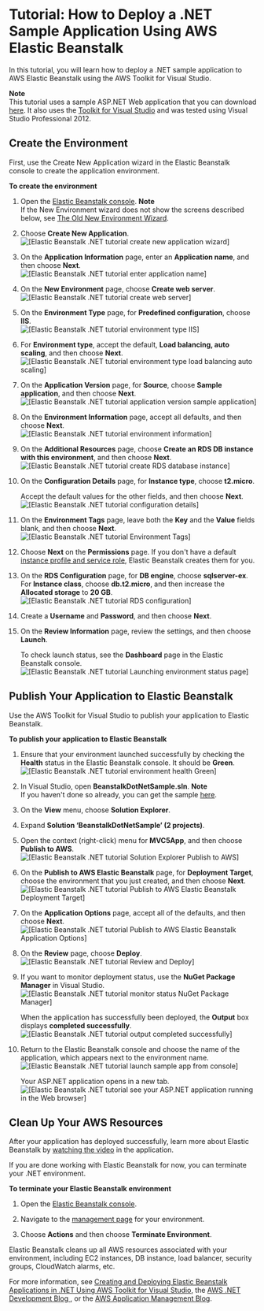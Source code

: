 # Tutorial: How to Deploy a \.NET Sample Application Using AWS Elastic Beanstalk<a name="create_deploy_NET.quickstart"></a>

In this tutorial, you will learn how to deploy a \.NET sample application to AWS Elastic Beanstalk using the AWS Toolkit for Visual Studio\.

**Note**  
This tutorial uses a sample ASP\.NET Web application that you can download [here](samples/dotnet-aspmvc5-v1.zip)\. It also uses the [Toolkit for Visual Studio](https://aws.amazon.com/visualstudio/) and was tested using Visual Studio Professional 2012\.

## Create the Environment<a name="aws-elastic-beanstalk-tutorial-step-1-create-environment"></a>

First, use the Create New Application wizard in the Elastic Beanstalk console to create the application environment\.

**To create the environment**

1. Open the [Elastic Beanstalk console](https://console.aws.amazon.com/elasticbeanstalk)\.
**Note**  
If the New Environment wizard does not show the screens described below, see [The Old New Environment Wizard](environments-create-wizard-old.md)\.

1. Choose **Create New Application**\.  
![\[Elastic Beanstalk .NET tutorial create new application wizard\]](http://docs.aws.amazon.com/elasticbeanstalk/latest/dg/images/dot-net-tutorial-create-new-application.png)

1. On the **Application Information** page, enter an **Application name**, and then choose **Next**\.  
![\[Elastic Beanstalk .NET tutorial enter application name\]](http://docs.aws.amazon.com/elasticbeanstalk/latest/dg/images/dot-net-tutorial-enter-application-name.png)

1. On the **New Environment** page, choose **Create web server**\.  
![\[Elastic Beanstalk .NET tutorial create web server\]](http://docs.aws.amazon.com/elasticbeanstalk/latest/dg/images/dot-net-tutorial-create-web-server.png)

1. On the **Environment Type** page, for **Predefined configuration**, choose **IIS**\.  
![\[Elastic Beanstalk .NET tutorial environment type IIS\]](http://docs.aws.amazon.com/elasticbeanstalk/latest/dg/images/dot-net-tutorial-environment-type-iis.png)

1. For **Environment type**, accept the default, **Load balancing, auto scaling**, and then choose **Next**\.  
![\[Elastic Beanstalk .NET tutorial environment type load balancing auto scaling\]](http://docs.aws.amazon.com/elasticbeanstalk/latest/dg/images/dot-net-tutorial-environment-type-load-balancing-auto-scaling.png)

1. On the **Application Version** page, for **Source**, choose **Sample application**, and then choose **Next**\.  
![\[Elastic Beanstalk .NET tutorial application version sample application\]](http://docs.aws.amazon.com/elasticbeanstalk/latest/dg/images/dot-net-tutorial-application-version.png)

1. On the **Environment Information** page, accept all defaults, and then choose **Next**\.  
![\[Elastic Beanstalk .NET tutorial environment information\]](http://docs.aws.amazon.com/elasticbeanstalk/latest/dg/images/dot-net-tutorial-environment-information.png)

1. On the **Additional Resources** page, choose **Create an RDS DB instance with this environment**, and then choose **Next**\.  
![\[Elastic Beanstalk .NET tutorial create RDS database instance\]](http://docs.aws.amazon.com/elasticbeanstalk/latest/dg/images/dot-net-tutorial-create-rds-db-instance.png)

1. On the **Configuration Details** page, for **Instance type**, choose **t2\.micro**\.

   Accept the default values for the other fields, and then choose **Next**\.  
![\[Elastic Beanstalk .NET tutorial configuration details\]](http://docs.aws.amazon.com/elasticbeanstalk/latest/dg/images/dot-net-tutorial-configuration-details.png)

1. On the **Environment Tags** page, leave both the **Key** and the **Value** fields blank, and then choose **Next**\.  
![\[Elastic Beanstalk .NET tutorial Environment Tags\]](http://docs.aws.amazon.com/elasticbeanstalk/latest/dg/images/dot-net-tutorial-environment-tags.png)

1. Choose **Next** on the **Permissions** page\. If you don't have a default [instance profile and service role](concepts-roles.md), Elastic Beanstalk creates them for you\.

1. On the **RDS Configuration** page, for **DB engine**, choose **sqlserver\-ex**\. For **Instance class**, choose **db\.t2\.micro**, and then increase the **Allocated storage** to **20 GB**\.  
![\[Elastic Beanstalk .NET tutorial RDS configuration\]](http://docs.aws.amazon.com/elasticbeanstalk/latest/dg/images/dot-net-tutorial-rds-configuration.png)

1. Create a **Username** and **Password**, and then choose **Next**\.

1. On the **Review Information** page, review the settings, and then choose **Launch**\.

   To check launch status, see the **Dashboard** page in the Elastic Beanstalk console\.  
![\[Elastic Beanstalk .NET tutorial Launching environment status page\]](http://docs.aws.amazon.com/elasticbeanstalk/latest/dg/images/dot-net-tutorial-launching-environment.png)

## Publish Your Application to Elastic Beanstalk<a name="aws-elastic-beanstalk-tutorial-step-2-publish-application"></a>

Use the AWS Toolkit for Visual Studio to publish your application to Elastic Beanstalk\.

**To publish your application to Elastic Beanstalk**

1. Ensure that your environment launched successfully by checking the **Health** status in the Elastic Beanstalk console\. It should be **Green**\.  
![\[Elastic Beanstalk .NET tutorial environment health Green\]](http://docs.aws.amazon.com/elasticbeanstalk/latest/dg/images/dot-net-tutorial-environment-health-green.png)

1. In Visual Studio, open **BeanstalkDotNetSample\.sln**\.
**Note**  
If you haven't done so already, you can get the sample [here](samples/dotnet-aspmvc5-v1.zip)\.

1. On the **View** menu, choose **Solution Explorer**\.

1. Expand **Solution ‘BeanstalkDotNetSample’ \(2 projects\)**\.

1. Open the context \(right\-click\) menu for **MVC5App**, and then choose **Publish to AWS**\.  
![\[Elastic Beanstalk .NET tutorial Solution Explorer Publish to AWS\]](http://docs.aws.amazon.com/elasticbeanstalk/latest/dg/images/dot-net-tutorial-visual-studio-solution-explorer.png)

1. On the **Publish to AWS Elastic Beanstalk** page, for **Deployment Target**, choose the environment that you just created, and then choose **Next**\.  
![\[Elastic Beanstalk .NET tutorial Publish to AWS Elastic Beanstalk Deployment Target\]](http://docs.aws.amazon.com/elasticbeanstalk/latest/dg/images/dot-net-tutorial-visual-studio-publish-to-aws-elastic-beanstalk.png)

1. On the **Application Options** page, accept all of the defaults, and then choose **Next**\.  
![\[Elastic Beanstalk .NET tutorial Publish to AWS Elastic Beanstalk Application Options\]](http://docs.aws.amazon.com/elasticbeanstalk/latest/dg/images/dot-net-tutorial-visual-studio-application-options.png)

1. On the **Review** page, choose **Deploy**\.  
![\[Elastic Beanstalk .NET tutorial Review and Deploy\]](http://docs.aws.amazon.com/elasticbeanstalk/latest/dg/images/dot-net-tutorial-visual-studio-review-and-deploy.png)

1. If you want to monitor deployment status, use the **NuGet Package Manager** in Visual Studio\.  
![\[Elastic Beanstalk .NET tutorial monitor status NuGet Package Manager\]](http://docs.aws.amazon.com/elasticbeanstalk/latest/dg/images/dot-net-tutorial-visual-studio-nuget-package-manager.png)

   When the application has successfully been deployed, the **Output** box displays **completed successfully**\.  
![\[Elastic Beanstalk .NET tutorial output completed successfully\]](http://docs.aws.amazon.com/elasticbeanstalk/latest/dg/images/dot-net-tutorial-visual-studio-output-completed-successfully.png)

1. Return to the Elastic Beanstalk console and choose the name of the application, which appears next to the environment name\.  
![\[Elastic Beanstalk .NET tutorial launch sample app from console\]](http://docs.aws.amazon.com/elasticbeanstalk/latest/dg/images/dot-net-tutorial-launch-sample-app-from-console.png)

   Your ASP\.NET application opens in a new tab\.  
![\[Elastic Beanstalk .NET tutorial see your ASP.NET application running in the Web browser\]](http://docs.aws.amazon.com/elasticbeanstalk/latest/dg/images/dot-net-tutorial-my-asp-net-application.png)

## Clean Up Your AWS Resources<a name="aws-elastic-beanstalk-tutorial-step-3-clean-up-your-resources"></a>

After your application has deployed successfully, learn more about Elastic Beanstalk by [watching the video](http://bit.ly/1sSvFzg) in the application\.

If you are done working with Elastic Beanstalk for now, you can terminate your \.NET environment\.

**To terminate your Elastic Beanstalk environment**

1. Open the [Elastic Beanstalk console](https://console.aws.amazon.com/elasticbeanstalk)\.

1. Navigate to the [management page](environments-console.md) for your environment\.

1. Choose **Actions** and then choose **Terminate Environment**\.

Elastic Beanstalk cleans up all AWS resources associated with your environment, including EC2 instances, DB instance, load balancer, security groups, CloudWatch alarms, etc\.

For more information, see [Creating and Deploying Elastic Beanstalk Applications in \.NET Using AWS Toolkit for Visual Studio](create_deploy_NET.md), the [ AWS \.NET Development Blog ](http://aws.amazon.com/blogs/developer/category/net/), or the [AWS Application Management Blog](http://aws.amazon.com/blogs/devops/)\.